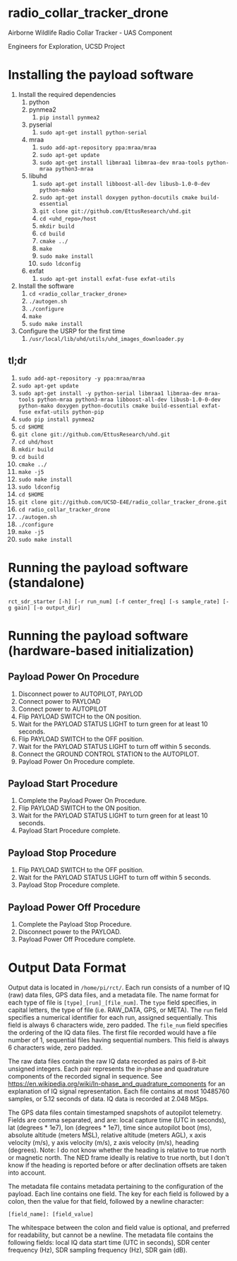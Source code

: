 radio_collar_tracker_drone
====================
Airborne Wildlife Radio Collar Tracker - UAS Component

Engineers for Exploration, UCSD Project

Installing the payload software
===============================
1.	Install the required dependencies
	1.	python
	2.	pynmea2
		1.	`pip install pynmea2`
	3.  pyserial
		1.  `sudo apt-get install python-serial`
	4.	mraa
		1.	`sudo add-apt-repository ppa:mraa/mraa`
		2.	`sudo apt-get update`
		3.	`sudo apt-get install libmraa1 libmraa-dev mraa-tools python-mraa python3-mraa`
	5.	libuhd
		1.	`sudo apt-get install libboost-all-dev libusb-1.0-0-dev python-mako`
		2.	`sudo apt-get install doxygen python-docutils cmake build-essential`
		2.	`git clone git://github.com/EttusResearch/uhd.git`
		3.	`cd <uhd_repo>/host`
		4.	`mkdir build`
		5.	`cd build`
		6.	`cmake ../`
		7.	`make`
		8.	`sudo make install`
		9.	`sudo ldconfig`
	6.	exfat
		1.	`sudo apt-get install exfat-fuse exfat-utils`
2.	Install the software
	1.	`cd <radio_collar_tracker_drone>`
	2.  `./autogen.sh`
	3.  `./configure`
	4.	`make`
	5.	`sudo make install`
3.	Configure the USRP for the first time
	1.	`/usr/local/lib/uhd/utils/uhd_images_downloader.py`

tl;dr
-----
1.	`sudo add-apt-repository -y ppa:mraa/mraa`
2.	`sudo apt-get update`
3.	`sudo apt-get install -y python-serial libmraa1 libmraa-dev mraa-tools python-mraa python3-mraa libboost-all-dev libusb-1.0-0-dev python-mako doxygen python-docutils cmake build-essential exfat-fuse exfat-utils python-pip`
4.	`sudo pip install pynmea2`
5.	`cd $HOME`
6.	`git clone git://github.com/EttusResearch/uhd.git`
7.	`cd uhd/host`
8.	`mkdir build`
9.	`cd build`
10.	`cmake ../`
11.	`make -j5`
12.	`sudo make install`
13.	`sudo ldconfig`
14.	`cd $HOME`
15.	`git clone git://github.com/UCSD-E4E/radio_collar_tracker_drone.git`
16.	`cd radio_collar_tracker_drone`
17.  `./autogen.sh`
18.  `./configure`
19.	`make -j5`
20.	`sudo make install`

Running the payload software (standalone)
=========================================
`rct_sdr_starter [-h] [-r run_num] [-f center_freq] [-s sample_rate] [-g gain] [-o output_dir]`

# Running the payload software (hardware-based initialization)

## Payload Power On Procedure
1.	Disconnect power to AUTOPILOT, PAYLOD
2.	Connect power to PAYLOAD
3.	Connect power to AUTOPILOT
4.	Flip PAYLOAD SWITCH to the ON position.
5.	Wait for the PAYLOAD STATUS LIGHT to turn green for at least 10 seconds.
6.	Flip PAYLOAD SWITCH to the OFF position.
7.	Wait for the PAYLOAD STATUS LIGHT to turn off within 5 seconds.
8.	Connect the GROUND CONTROL STATION to the AUTOPILOT.
9.	Payload Power On Procedure complete.

## Payload Start Procedure
1.	Complete the Payload Power On Procedure.
2.	Flip PAYLOAD SWITCH to the ON position.
3.	Wait for the PAYLOAD STATUS LIGHT to turn green for at least 10 seconds.
4.	Payload Start Procedure complete.

## Payload Stop Procedure
1.	Flip PAYLOAD SWITCH to the OFF position.
2.	Wait for the PAYLOAD STATUS LIGHT to turn off within 5 seconds.
3.	Payload Stop Procedure complete.

## Payload Power Off Procedure
1.	Complete the Payload Stop Procedure.
2.	Disconnect power to the PAYLOAD.
3.	Payload Power Off Procedure complete.

Output Data Format
==================
Output data is located in `/home/pi/rct/`.  Each run consists of a number of IQ
(raw) data files, GPS data files, and a metadata file.  The name format for each
type of file is `[type]_[run]_[file_num]`.  The `type` field specifies, in
capital letters, the type of file (i.e. RAW_DATA, GPS, or META).  The `run`
field specifies a numerical identifier for each run, assigned sequentially.
This field is always 6 characters wide, zero padded.  The `file_num` field
specifies the ordering of the IQ data files.  The first file recorded would have
a file number of 1, sequential files having sequential numbers.  This field is
always 6 characters wide, zero padded.

The raw data files contain the raw IQ data recorded as pairs of 8-bit unsigned
integers.  Each pair represents the in-phase and quadrature components of the
recorded signal in sequence.  See
https://en.wikipedia.org/wiki/In-phase_and_quadrature_components for an
explanation of IQ signal representation.  Each file contains at most 10485760
samples, or 5.12 seconds of data.  IQ data is recorded at 2.048 MSps.

The GPS data files contain timestamped snapshots of autopilot telemetry.  Fields
are comma separated, and are: local capture time (UTC in seconds), lat (degrees
\* 1e7), lon (degrees * 1e7), time since autopilot boot (ms), absolute altitude
(meters MSL), relative altitude (meters AGL), x axis velocity (m/s), y axis
velocity (m/s), z axis velocity (m/s), heading (degrees).  Note: I do not know
whether the heading is relative to true north or magnetic north.  The NED frame
ideally is relative to true north, but I don't know if the heading is reported
before or after declination offsets are taken into account.

The metadata file contains metadata pertaining to the configuration of the
payload.  Each line contains one field.  The key for each field is followed by a
colon, then the value for that field, followed by a newline character:
```
[field_name]: [field_value]
```
The whitespace between the colon and field value is optional, and preferred for
readability, but cannot be a newline.  The metadata file contains the following
fields: local IQ data start time (UTC in seconds), SDR center frequency (Hz),
SDR sampling frequency (Hz), SDR gain (dB).
